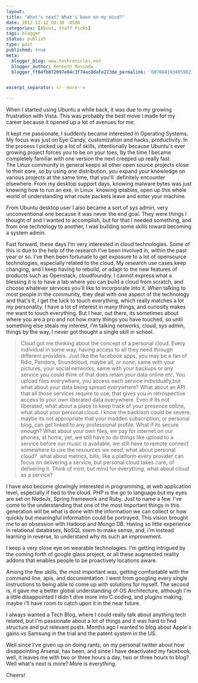 ```yaml
---
layout:
title: "What's next? What's been on my mind?"
date: 2012-12-12 09:30 -0500
categories: [About, Staff Picks]
tags: blogger
status: publish
type: post
published: true
meta:
  blogger_blog: www.techronicles.net
  blogger_author: Kenneth Massada
  blogger_ff04fb872097e84c3f74ac8dafe273de_permalink: '6070841934059821265'


excerpt_separator: <!--more-->

---
```

<p>When I started using Ubuntu a while back, it was due to my growing frustration with Vista. This was probably the best move I made for my career because it opened up a lot of avenues for me.</p>
<p>It kept me passionate, I suddenly became interested in Operating Systems. My focus was just on Eye Candy, customization and hacks, productivity. In the process I picked up a lot of skills, intentionally because Ubuntu's ever growing project forces you to be on your toes, by the time I became completely familiar with one version the next creeped up really fast. The Linux community in general keeps all other open source projects close to their core, so by using one distribution, you expand your knowledge on various projects at the same time, that you'll  definitely encounter elsewhere. From my desktop support days, knowing malware bytes was just knowing how to run an exe, in Linux  knowing iptables, open up this whole world of understanding what route packets leave and enter your machine.</p>
<p>From Ubuntu desktop user I also became a sort of sys admin, very unconventional one because it was never the end goal. They were things I thought of and I wanted to accomplish, but for that I needed something, and from one technology to another, I was building some skills toward becoming a system admin.</p>
<p>Fast forward, these days I'm very interested in cloud technologies. Some of this is due to the help of the research I've been involved in, within the past year or so. I've then been fortunate to get exposure to a lot of opensource technologies, especially related to the cloud. My research use cases keep changing, and I keep having to rebuild, or adapt to the new features of products such as Openstack, cloudfoundry. I cannot express what a blessing it is to have a lab where you can build a cloud from scratch, and choose whatever services you'll like to incorporate into it. When talking to most people in the community, they deal with one aspect of the technology and that's it, I get the luck to touch everything, which really matches a lot my personality. I have a lot of interest in many things, and curiosity makes me want to touch everything. But I hear, out there, its sometimes about where you are a pro and not how many things you have touched, so until something else steals my interest, I'm talking networks, cloud, sys admin, things by the way, I never got thought a single skill in school.</p>
<blockquote class="tr_bq"><p>Cloud got me thinking about the concept of a personal cloud. Every individual in some way, having access to all they need through different providers. Just like the facebook apps, you may be a fan of Rdio, Pandora, Soundcloud, maybe all, or none, same with your pictures, your social networks, same with your backups or any service you could think of that does retain your data online etc. You upload files everywhere, you access each service individually,but what about your data being spread everywhere? What about an API that all those services require to use, that gives you in retrospective access to your own liberated data everywhere. Even if its not liberated, what about a place to keep track of your presence online, what about your personal cloud. I know the backlash could be severe, maybe its not appropriate that your madden subscription, or personal blog, can get linked to any professional profile. What if its secure enough? What about your own files, we pay for internet on our phones, at home, yet, we still have to do things like upload to a service before our music is available, we still have to remote connect somewhere to use the resources we need, what about personal cloud?  what about metrics, bills, like a platform every provider can focus on delivering a service, but personal cloud takes care, of delivering it. Think of mint, but mind for everything, what about cloud as a service? </p></blockquote>
<p>I have also become glowingly interested in programming, at web application level, especially if tied to the cloud. PHP is the go to language but my eyes are set on NodeJs, Spring framework and Ruby. Just to name a few. I've come to the understanding that one of the most important things in this generation will be what is done with the information we can collect or how quickly but meaningful information could be portrayed. This vision brought me to an obsession with Hadoop and Mongo DB. Having so little experience in relational databases, NoSQL seem to make sense, and, i'm instead learning in reverse, to understand why its such an improvement.</p>
<p>I keep a very close eye on wearable technologies. I'm getting intrigued by the coming forth of google glass project, or all these augmented reality addons that enables people to be proactively locations aware.</p>
<p>Among the few skills, the most important was, getting comfortable with the command line, apis, and documentation. I went from googling every single instructions to being able to come up with solutions for myself. The second is, it gave me a better global understanding of OS Architecture, although I'm a little disappointed I didn't dive more into C coding, and plugins making, maybe i'll have room to catch upon it in the near future.</p>
<p>I always wanted a Tech Blog, where I could really talk about anything tech related, but I'm passionate about a lot of things and it was hard to find structure and put relevant posts. Months ago I wanted to blog about Apple's gains vs Samsung in the trial and the patent system in the US.</p>
<p>Well since I've given up on doing rants, on my personal twitter about how disappointing Arsenal, has been, and since I have deactivated my facebook, well, it leaves me with two or three hours a day, two or three hours to blog? Well what's next is more? More is everything.</p>
<p>Cheers!</p>
